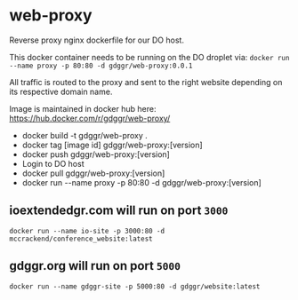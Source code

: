 # web-proxy
Reverse proxy nginx dockerfile for our DO host.

This docker container needs to be running on the DO droplet via:
`docker run --name proxy -p 80:80 -d gdggr/web-proxy:0.0.1`

All traffic is routed to the proxy and sent to the right website depending on its respective domain name.

Image is maintained in docker hub here: https://hub.docker.com/r/gdggr/web-proxy/

* docker build -t gdggr/web-proxy .
* docker tag [image id] gdggr/web-proxy:[version]
* docker push gdggr/web-proxy:[version]
* Login to DO host
* docker pull gdggr/web-proxy:[version]
* docker run --name proxy -p 80:80 -d gdggr/web-proxy:[version]

## ioextendedgr.com will run on port `3000`
`docker run --name io-site -p 3000:80 -d mccrackend/conference_website:latest`

## gdggr.org will run on port `5000`
`docker run --name gdggr-site -p 5000:80 -d gdggr/website:latest`
